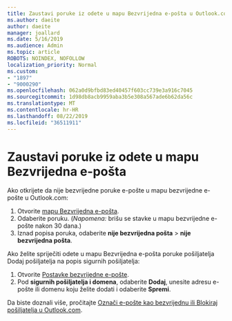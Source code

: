 ```yaml
---
title: Zaustavi poruke iz odete u mapu Bezvrijedna e-pošta u Outlook.com
ms.author: daeite
author: daeite
manager: joallard
ms.date: 5/16/2019
ms.audience: Admin
ms.topic: article
ROBOTS: NOINDEX, NOFOLLOW
localization_priority: Normal
ms.custom:
- "1897"
- "9000290"
ms.openlocfilehash: 062a0d9bfbd83ed40457f603cc739e3a916c7045
ms.sourcegitcommit: 1d98db8acb9959aba3b5e308a567ade6b62da56c
ms.translationtype: MT
ms.contentlocale: hr-HR
ms.lasthandoff: 08/22/2019
ms.locfileid: "36511911"
---
```

# <a name="stop-messages-from-going-to-your-junk-email-folder"></a>Zaustavi poruke iz odete u mapu Bezvrijedna e-pošta

Ako otkrijete da nije bezvrijedne poruke e-pošte u mapu bezvrijedne e-pošte u Outlook.com:

1. Otvorite [mapu Bezvrijedna e-pošta](https://outlook.live.com/mail/junkemail).
1. Odaberite poruku. (*Napomena:* brišu se stavke u mapu bezvrijedne e-pošte nakon 30 dana.)
1. Iznad popisa poruka, odaberite **nije bezvrijedna pošta** > **nije bezvrijedna pošta**.

Ako želite spriječiti odete u mapu Bezvrijedna e-pošta poruke pošiljatelja Dodaj pošiljatelja na popis sigurnih pošiljatelja:

1. Otvorite [Postavke bezvrijedne e-pošte](https://go.microsoft.com/fwlink/?linkid=2035804).
1. Pod **sigurnih pošiljatelja i domena**, odaberite **Dodaj**, unesite adresu e-pošte ili domenu koju želite dodati i odaberite **Spremi**.

Da biste doznali više, pročitajte [Označi e-pošte kao bezvrijednu ili Blokiraj pošiljatelja u Outlook.com](https://support.office.com/article/a3ece97b-82f8-4a5e-9ac3-e92fa6427ae4?wt.mc_id=Office_Outlook_com_Alchemy).
